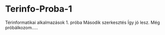 # Terinfo-Proba-1
Térinformatikai alkalmazások 1. próba 
Második szerkesztés
Így jó lesz.
Még próbálkozom.....
